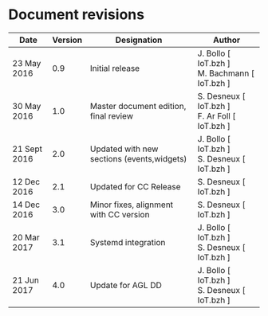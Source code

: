 Document revisions
==================

| Date         | Version | Designation                                  | Author                                                |
|--------------|---------|----------------------------------------------|-------------------------------------------------------|
| 23 May 2016  |   0.9   | Initial release                              | J. Bollo [ IoT.bzh ] <br/> M. Bachmann [ IoT.bzh ]    |
| 30 May 2016  |   1.0   | Master document edition, final review        | S. Desneux [ IoT.bzh ] <br/> F. Ar Foll [ IoT.bzh ]   |
| 21 Sept 2016 |   2.0   | Updated with new sections (events,widgets)   | J. Bollo [ IoT.bzh ] <br/> S. Desneux [ IoT.bzh ]     |
| 12 Dec 2016  |   2.1   | Updated for CC Release                       | S. Desneux [ IoT.bzh ]                                |
| 14 Dec 2016  |   3.0   | Minor fixes, alignment with CC version       | S. Desneux [ IoT.bzh ]                                |
| 20 Mar 2017  |   3.1   | Systemd integration                          | J. Bollo [ IoT.bzh ] <br/> S. Desneux [ IoT.bzh ]     |
| 21 Jun 2017  |   4.0   | Update for AGL DD                            | J. Bollo [ IoT.bzh ] <br/> S. Desneux [ IoT.bzh ]     |
